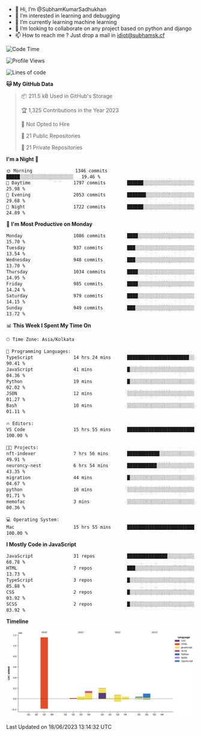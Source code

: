 - 👋 Hi, I’m @SubhamKumarSadhukhan
- 👀 I’m interested in learning and debugging
- 🌱 I’m currently learning machine learning
- 💞️ I’m looking to collaborate on any project based on python and django
- 📫 How to reach me ?
      Just drop a mail in idiot@subhamsk.cf

<!---
SubhamKumarSadhukhan/SubhamKumarSadhukhan is a ✨ special ✨ repository because its `README.md` (this file) appears on your GitHub profile.
You can click the Preview link to take a look at your changes.
--->


<!--START_SECTION:waka-->
![Code Time](http://img.shields.io/badge/Code%20Time-1%2C235%20hrs%2048%20mins-blue)

![Profile Views](http://img.shields.io/badge/Profile%20Views-11-blue)

![Lines of code](https://img.shields.io/badge/From%20Hello%20World%20I%27ve%20Written-1.8%20million%20lines%20of%20code-blue)

**🐱 My GitHub Data** 

> 📦 211.5 kB Used in GitHub's Storage 
 > 
> 🏆 1,325 Contributions in the Year 2023
 > 
> 🚫 Not Opted to Hire
 > 
> 📜 21 Public Repositories 
 > 
> 🔑 21 Private Repositories 
 > 
**I'm a Night 🦉** 

```text
🌞 Morning                1346 commits        █████░░░░░░░░░░░░░░░░░░░░   19.46 % 
🌆 Daytime                1797 commits        ██████░░░░░░░░░░░░░░░░░░░   25.98 % 
🌃 Evening                2053 commits        ███████░░░░░░░░░░░░░░░░░░   29.68 % 
🌙 Night                  1722 commits        ██████░░░░░░░░░░░░░░░░░░░   24.89 % 
```
📅 **I'm Most Productive on Monday** 

```text
Monday                   1086 commits        ████░░░░░░░░░░░░░░░░░░░░░   15.70 % 
Tuesday                  937 commits         ███░░░░░░░░░░░░░░░░░░░░░░   13.54 % 
Wednesday                948 commits         ███░░░░░░░░░░░░░░░░░░░░░░   13.70 % 
Thursday                 1034 commits        ████░░░░░░░░░░░░░░░░░░░░░   14.95 % 
Friday                   985 commits         ████░░░░░░░░░░░░░░░░░░░░░   14.24 % 
Saturday                 979 commits         ████░░░░░░░░░░░░░░░░░░░░░   14.15 % 
Sunday                   949 commits         ███░░░░░░░░░░░░░░░░░░░░░░   13.72 % 
```


📊 **This Week I Spent My Time On** 

```text
🕑︎ Time Zone: Asia/Kolkata

💬 Programming Languages: 
TypeScript               14 hrs 24 mins      ███████████████████████░░   90.41 % 
JavaScript               41 mins             █░░░░░░░░░░░░░░░░░░░░░░░░   04.36 % 
Python                   19 mins             █░░░░░░░░░░░░░░░░░░░░░░░░   02.02 % 
JSON                     12 mins             ░░░░░░░░░░░░░░░░░░░░░░░░░   01.27 % 
Bash                     10 mins             ░░░░░░░░░░░░░░░░░░░░░░░░░   01.11 % 

🔥 Editors: 
VS Code                  15 hrs 55 mins      █████████████████████████   100.00 % 

🐱‍💻 Projects: 
nft-indexer              7 hrs 56 mins       ████████████░░░░░░░░░░░░░   49.91 % 
neuroncy-nest            6 hrs 54 mins       ███████████░░░░░░░░░░░░░░   43.35 % 
migration                44 mins             █░░░░░░░░░░░░░░░░░░░░░░░░   04.67 % 
python                   16 mins             ░░░░░░░░░░░░░░░░░░░░░░░░░   01.71 % 
memofac                  3 mins              ░░░░░░░░░░░░░░░░░░░░░░░░░   00.36 % 

💻 Operating System: 
Mac                      15 hrs 55 mins      █████████████████████████   100.00 % 
```

**I Mostly Code in JavaScript** 

```text
JavaScript               31 repos            ███████████████░░░░░░░░░░   60.78 % 
HTML                     7 repos             ███░░░░░░░░░░░░░░░░░░░░░░   13.73 % 
TypeScript               3 repos             █░░░░░░░░░░░░░░░░░░░░░░░░   05.88 % 
CSS                      2 repos             █░░░░░░░░░░░░░░░░░░░░░░░░   03.92 % 
SCSS                     2 repos             █░░░░░░░░░░░░░░░░░░░░░░░░   03.92 % 
```



**Timeline**

![Lines of Code chart](https://raw.githubusercontent.com/SubhamKumarSadhukhan/SubhamKumarSadhukhan/main/assets/bar_graph.png)


 Last Updated on 18/06/2023 13:14:32 UTC
<!--END_SECTION:waka-->

